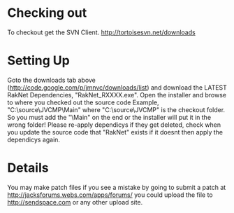 # Checking out #

To checkout get the SVN Client.
http://tortoisesvn.net/downloads

# Setting Up #

Goto the downloads tab above (http://code.google.com/p/jmnvc/downloads/list) and download the LATEST RakNet Dependencies, "RakNet\_RXXXX.exe".
Open the installer and browse to where you checked out the source code
Example, "C:\source\JVCMP\Main" where "C:\source\JVCMP" is the checkout folder.
So you must add the "\Main" on the end or the installer will put it in the wrong folder!
Please re-apply dependicys if they get deleted, check when you update the source code that "RakNet" exists if it doesnt then apply the dependicys again.


# Details #

You may make patch files if you see a mistake by going to submit a patch at http://jacksforums.webs.com/apps/forums/ you could upload the file to http://sendspace.com or any other upload site.